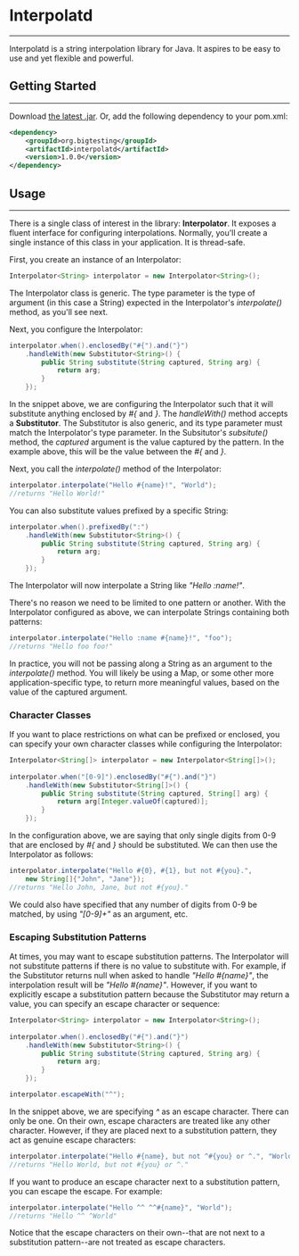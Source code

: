# Interpolatd
-------------

Interpolatd is a string interpolation library for Java. It aspires to be easy to
use and yet flexible and powerful.

## Getting Started
------------------

Download [the latest .jar](http://repository.sonatype.org/service/local/artifact/maven/redirect?r=central-proxy&g=org.bigtesting&a=interpolatd&v=LATEST).
Or, add the following dependency to your pom.xml:

```xml
<dependency>
    <groupId>org.bigtesting</groupId>
    <artifactId>interpolatd</artifactId>
    <version>1.0.0</version>
</dependency>
```

## Usage
--------

There is a single class of interest in the library: **Interpolator**. It exposes
a fluent interface for configuring interpolations. Normally, you'll create
a single instance of this class in your application. It is thread-safe.

First, you create an instance of an Interpolator:

```java
Interpolator<String> interpolator = new Interpolator<String>();
```

The Interpolator class is generic. The type parameter is the type of 
argument (in this case a String) expected in the Interpolator's *interpolate()*
method, as you'll see next.

Next, you configure the Interpolator:

```java
interpolator.when().enclosedBy("#{").and("}")
    .handleWith(new Substitutor<String>() {
        public String substitute(String captured, String arg) {
            return arg;
        }
    });
```

In the snippet above, we are configuring the Interpolator such that it
will substitute anything enclosed by *#{* and *}*. The *handleWith()* method
accepts a **Substitutor**. The Substitutor is also generic, and its 
type parameter must match the Interpolator's type parameter. In the
Subsitutor's *subsitute()* method, the *captured* argument is the value
captured by the pattern. In the example above, this will be the value
between the *#{* and *}*.

Next, you call the *interpolate()* method of the Interpolator:

```java
interpolator.interpolate("Hello #{name}!", "World");
//returns "Hello World!"
```

You can also substitute values prefixed by a specific String:

```java
interpolator.when().prefixedBy(":")
    .handleWith(new Substitutor<String>() {
        public String substitute(String captured, String arg) {
            return arg;
        }
    });
```

The Interpolator will now interpolate a String like *"Hello :name!"*.

There's no reason we need to be limited to one pattern or another.
With the Interpolator configured as above, we can interpolate Strings
containing both patterns:

```java
interpolator.interpolate("Hello :name #{name}!", "foo");
//returns "Hello foo foo!"
```

In practice, you will not be passing along a String as an argument to the 
*interpolate()* method. You will likely be using a Map, or some other more
application-specific type, to return more meaningful values, based on the 
value of the captured argument.

### Character Classes

If you want to place restrictions on what can be prefixed or enclosed, you 
can specify your own character classes while configuring the Interpolator:

```java
Interpolator<String[]> interpolator = new Interpolator<String[]>();
        
interpolator.when("[0-9]").enclosedBy("#{").and("}")
    .handleWith(new Substitutor<String[]>() {
        public String substitute(String captured, String[] arg) {
            return arg[Integer.valueOf(captured)];
        }
    });
```

In the configuration above, we are saying that only single digits
from 0-9 that are enclosed by *#{* and *}* should be substituted.
We can then use the Interpolator as follows:

```java
interpolator.interpolate("Hello #{0}, #{1}, but not #{you}.", 
    new String[]{"John", "Jane"});
//returns "Hello John, Jane, but not #{you}."
```

We could also have specified that any number of digits from 0-9
be matched, by using *"[0-9]+"* as an argument, etc.

### Escaping Substitution Patterns

At times, you may want to escape substitution patterns. The 
Interpolator will not substitute patterns if there is no value to 
substitute with. For example, if the Substitutor returns null when 
asked to handle *"Hello #{name}"*, the interpolation result will 
be *"Hello #{name}"*. However, if you want to explicitly escape a 
substitution pattern because the Substitutor may return a value, 
you can specify an escape character or sequence:

```java
Interpolator<String> interpolator = new Interpolator<String>();
        
interpolator.when().enclosedBy("#{").and("}")
    .handleWith(new Substitutor<String>() {
        public String substitute(String captured, String arg) {
            return arg;
        }
    });

interpolator.escapeWith("^");
```

In the snippet above, we are specifying *^* as an escape character.
There can only be one. On their own, escape characters are treated
like any other character. However, if they are placed next to a 
substitution pattern, they act as genuine escape characters:

```java
interpolator.interpolate("Hello #{name}, but not ^#{you} or ^.", "World");
//returns "Hello World, but not #{you} or ^."
```

If you want to produce an escape character next to a substitution 
pattern, you can escape the escape. For example:

```java
interpolator.interpolate("Hello ^^ ^^#{name}", "World");
//returns "Hello ^^ ^World"
``` 

Notice that the escape characters on their own--that are not next to a 
substitution pattern--are not treated as escape characters.









